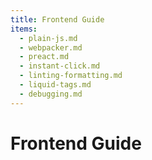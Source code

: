 ```yaml
---
title: Frontend Guide
items:
  - plain-js.md
  - webpacker.md
  - preact.md
  - instant-click.md
  - linting-formatting.md
  - liquid-tags.md
  - debugging.md
---
```


# Frontend Guide
